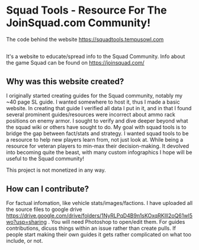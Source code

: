 # Squad Tools - Resource For The JoinSquad.com Community!
The code behind the website https://squadtools.tempusowl.com

## 
It's a website to educate/spread info to the Squad Community. Info about the game Squad can be found on https://joinsquad.com/ 

## Why was this website created?
I originally started creating guides for the Squad community, notably my ~40 page SL guide. I wanted somewhere to host it, thus I made a basic website. In creating that guide I verified all data I put in it, and in that I found several prominent guides/resources were incorrect about ammo rack positions on enemy armor. I sought to verify and dive deeper beyond what the squad wiki or others have sought to do. My goal with squad tools is to bridge the gap between fact/stats and strategy. I wanted squad tools to be a resource to help new players learn from, not just look at. While being a resource for veteran players to min-max their decision-making. It devolved into becoming quite the beast, with many custom infographics I hope will be useful to the Squad community! 

This project is not monetized in any way.


## How can I contribute? 
  For factual infomation, like vehicle stats/images/factions. I have uploaded all the source files to google drive https://drive.google.com/drive/folders/1NyRLPqD4B9n1sKOxqRKlll2oQ61wI5wo?usp=sharing . You will need Photoshop to open/edit them.
  For guides contributions, dicuss things within an issue rather than create pulls. If people start making their own guides it gets rather complicated on what too include, or not.
  
